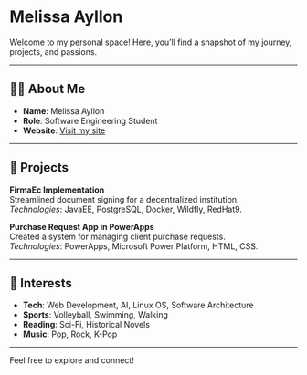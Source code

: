 # Melissa Ayllon

Welcome to my personal space! Here, you’ll find a snapshot of my journey, projects, and passions.

---

## 👩‍💻 About Me
- **Name**: Melissa Ayllon  
- **Role**: Software Engineering Student  
- **Website**: [Visit my site](https://melissaayllon.github.io/MelissaAyllon/)

---

## 📂 Projects

**FirmaEc Implementation**  
Streamlined document signing for a decentralized institution.  
*Technologies*: JavaEE, PostgreSQL, Docker, Wildfly, RedHat9.

**Purchase Request App in PowerApps**  
Created a system for managing client purchase requests.  
*Technologies*: PowerApps, Microsoft Power Platform, HTML, CSS.

---

## 🔧 Interests

- **Tech**: Web Development, AI, Linux OS, Software Architecture
- **Sports**: Volleyball, Swimming, Walking
- **Reading**: Sci-Fi, Historical Novels
- **Music**: Pop, Rock, K-Pop

---

Feel free to explore and connect!
